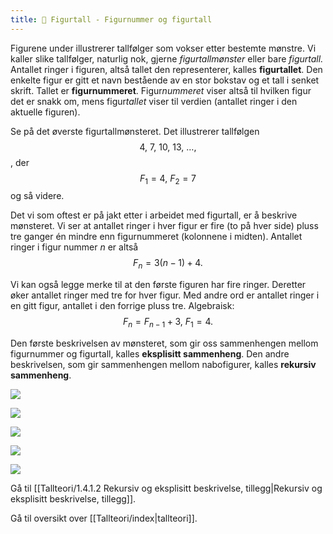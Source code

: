 ```yaml
---
title: 📄 Figurtall - Figurnummer og figurtall
---
```



Figurene under illustrerer tallfølger som vokser etter bestemte mønstre. Vi kaller slike tallfølger, naturlig nok, gjerne *figurtallmønster* eller bare *figurtall.* Antallet ringer i figuren, altså tallet den representerer, kalles **figurtallet**. Den enkelte figur er gitt et navn bestående av en stor bokstav og et tall i senket skrift. Tallet er **figurnummeret**. Figur*nummeret* viser altså til hvilken figur det er snakk om, mens figur*tallet* viser til verdien (antallet ringer i den aktuelle figuren).

Se på det øverste figurtallmønsteret. Det illustrerer tallfølgen 
$$
4,\ 7,\ 10,\ 13,\ \ldots,
$$, der 
$$
F_{1} = 4,\ F_{2} = 7
$$
og så videre.

Det vi som oftest er på jakt etter i arbeidet med figurtall, er å beskrive mønsteret. Vi ser at antallet ringer i hver figur er fire (to på hver side) pluss tre ganger én mindre enn figurnummeret (kolonnene i midten). Antallet ringer i figur nummer $n$ er altså
$$
F_{n} = 3(n - 1) + 4.
$$

Vi kan også legge merke til at den første figuren har fire ringer. Deretter øker antallet ringer med tre for hver figur. Med andre ord er antallet ringer i en gitt figur, antallet i den forrige pluss tre. Algebraisk: 
$$
F_{n} = F_{n - 1} + 3,\ F_{1} = 4.
$$

Den første beskrivelsen av mønsteret, som gir oss sammenhengen mellom figurnummer og figurtall, kalles **eksplisitt sammenheng**. Den andre beskrivelsen, som gir sammenhengen mellom nabofigurer, kalles **rekursiv sammenheng**.


![](Files/media/image6.png)



![](Files/media/image7.png)



![](Files/media/image8.png)


![](Files/media/image9.png)

![](Files/media/image10.png)



Gå til [[Tallteori/1.4.1.2 Rekursiv og eksplisitt beskrivelse, tillegg|Rekursiv og eksplisitt beskrivelse, tillegg]].


Gå til oversikt over [[Tallteori/index|tallteori]].